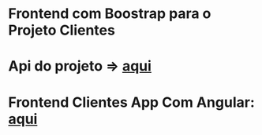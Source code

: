 # Frontend com Boostrap para o Projeto Clientes

# Api do projeto => [aqui](https://github.com/Henderson-da-rocha-porfirio/clientes-api-spring-boot-e-angular-cursodsousa)

# Frontend Clientes App Com Angular: [aqui](https://github.com/Henderson-da-rocha-porfirio/clientes-app-frontend-com-template-spring-boot-e-angular-cursodsousa)
